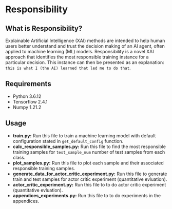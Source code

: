 # Responsibility #

## What is Responsibility? ##
Explainable Artificial Intelligence (XAI) methods are intended to help human users better understand and trust the decision making of an AI agent, often applied to machine learning (ML) models. Responsibility is a novel XAI approach that identifies the most responsible training instance for a particular decision. This instance can then be presented as an explanation: ``this is what I (the AI) learned that led me to do that``. 

## Requirements ##
  
   * Python 3.6.12
   * Tensorflow 2.4.1
   * Numpy 1.21.2
  
## Usage ##

- **train.py:** Run this file to train a machine learning model with default configuration stated in ``get_default_config`` function.  
- **calc_responsible_samples.py:** Run this file to find the most responsible training samples for ``test_sample_num`` number of test samples from each class.
- **plot_samples.py:** Run this file to plot each sample and their associated responsible training samples.
- **generate_data_for_actor_critic_experiment.py:** Run this file to generate train and test samples for actor critic experiment (quantitative evluation).
- **actor_critic_experiment.py:** Run this file to to do actor critic experiment (quantitative evluation).
- **appendices_experiments.py:** Run this file to to do experiments in the appendices.
   
